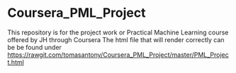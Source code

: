# Coursera_PML_Project
This repository is for the project work or Practical Machine Learning course offered by JH through Coursera
The html file that will render correctly can be be found under
https://rawgit.com/tomasantony/Coursera_PML_Project/master/PML_Project.html
